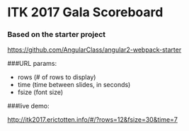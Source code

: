 # ITK 2017 Gala Scoreboard

### Based on the starter project
https://github.com/AngularClass/angular2-webpack-starter


###URL params:
* rows (# of rows to display)
* time (time between slides, in seconds)
* fsize (font size)

###live demo:

http://itk2017.erictotten.info/#/?rows=12&fsize=30&time=7
